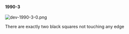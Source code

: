 #### 1990-3
![dev-1990-3-0.png](https://github.com/lil-lab/nlvr/raw/master/nlvr/dev/images/1/dev-1990-3-0.png "dev-1990-3-0.png")

There are exactly two black squares not touching any edge